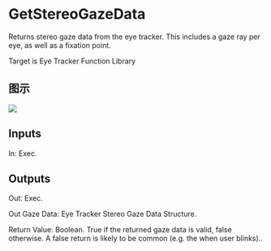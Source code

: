 # GetStereoGazeData

Returns stereo gaze data from the eye tracker. This includes a gaze ray per eye, as well as a fixation point.

Target is Eye Tracker Function Library

## 图示

![]($-20221218-18593402.png)

## Inputs

In: Exec.  

## Outputs

Out: Exec.

Out Gaze Data: Eye Tracker Stereo Gaze Data Structure.

Return Value: Boolean. True if the returned gaze data is valid, false otherwise. A false return is likely to be common (e.g. the when user blinks)..

